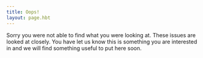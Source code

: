 ```yaml
---
title: Oops!
layout: page.hbt
---
```

<p>Sorry you were not able to find what you were looking at. These issues are looked at closely. You have let us know this is something you are interested in and we will find something useful to put here soon.</p>